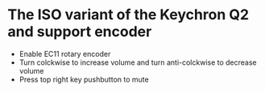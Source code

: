# The ISO variant of the Keychron Q2 and support encoder

- Enable EC11 rotary encoder
- Turn colckwise to increase volume and turn anti-colckwise to decrease volume
- Press top right key pushbutton to mute
